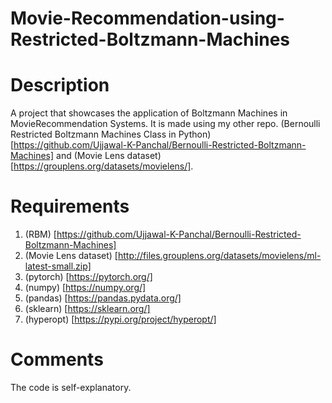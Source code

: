 # Movie-Recommendation-using-Restricted-Boltzmann-Machines

# Description
A project that showcases the application of Boltzmann Machines in MovieRecommendation Systems.
It is made using my other repo. (Bernoulli Restricted Boltzmann Machines Class in Python)[https://github.com/Ujjawal-K-Panchal/Bernoulli-Restricted-Boltzmann-Machines] and (Movie Lens dataset)[https://grouplens.org/datasets/movielens/].

# Requirements
1. (RBM) [https://github.com/Ujjawal-K-Panchal/Bernoulli-Restricted-Boltzmann-Machines]
2. (Movie Lens dataset) [http://files.grouplens.org/datasets/movielens/ml-latest-small.zip]
3. (pytorch) [https://pytorch.org/]
4. (numpy) [https://numpy.org/]
5. (pandas) [https://pandas.pydata.org/]
6. (sklearn) [https://sklearn.org/]
7. (hyperopt) [https://pypi.org/project/hyperopt/]

# Comments
  The code is self-explanatory.



